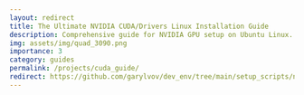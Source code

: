 ```yaml
---
layout: redirect
title: The Ultimate NVIDIA CUDA/Drivers Linux Installation Guide
description: Comprehensive guide for NVIDIA GPU setup on Ubuntu Linux.
img: assets/img/quad_3090.png
importance: 3
category: guides
permalink: /projects/cuda_guide/
redirect: https://github.com/garylvov/dev_env/tree/main/setup_scripts/nvidia
--- 
```

